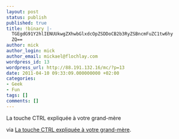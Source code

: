 ```yaml
---
layout: post
status: publish
published: true
title: !binary |-
  TGEgdG91Y2hlIENUUkwgZXhwbGlxdcOpZSDDoCB2b3RyZSBncmFuZC1tw6hy
  ZQ==
author: mick
author_login: mick
author_email: mickael@flochlay.com
wordpress_id: 13
wordpress_url: http://88.191.132.16/mc/?p=13
date: 2011-04-10 09:33:09.000000000 +02:00
categories:
- Geek
- Fun
tags: []
comments: []
---
```

La touche CTRL expliquée à votre grand-mère

via <a href="http://www.geeek.org/la-touche-ctrl-expliquee-a-votre-grand-mere-110.html?utm_source=feedburner&amp;utm_medium=feed&amp;utm_campaign=Feed%3A+blog-de-geeek+%28Geeek%29">La touche CTRL expliquée à votre grand-mère</a>.
